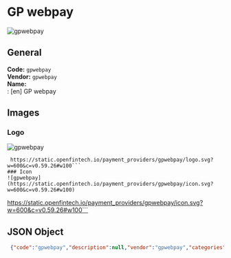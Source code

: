 # GP webpay 
![gpwebpay](https://static.openfintech.io/payment_providers/gpwebpay/logo.svg?w=600&c=v0.59.26#w100)  
## General 
**Code:** `gpwebpay`  
**Vendor:** `gpwebpay`  
**Name:**  
:	[en] GP webpay  
## Images 
### Logo 
![gpwebpay](https://static.openfintech.io/payment_providers/gpwebpay/logo.svg?w=600&c=v0.59.26#w100)  
```
 https://static.openfintech.io/payment_providers/gpwebpay/logo.svg?w=600&c=v0.59.26#w100```  
### Icon 
![gpwebpay](https://static.openfintech.io/payment_providers/gpwebpay/icon.svg?w=600&c=v0.59.26#w100)  
```
 https://static.openfintech.io/payment_providers/gpwebpay/icon.svg?w=600&c=v0.59.26#w100```  
## JSON Object 
```json
 {"code":"gpwebpay","description":null,"vendor":"gpwebpay","categories":null,"countries":null,"payment_method":null,"payout_method":null,"metadata":{"about_payments_code":"gpwebpay"},"name":{"en":"GP webpay"}}```  
